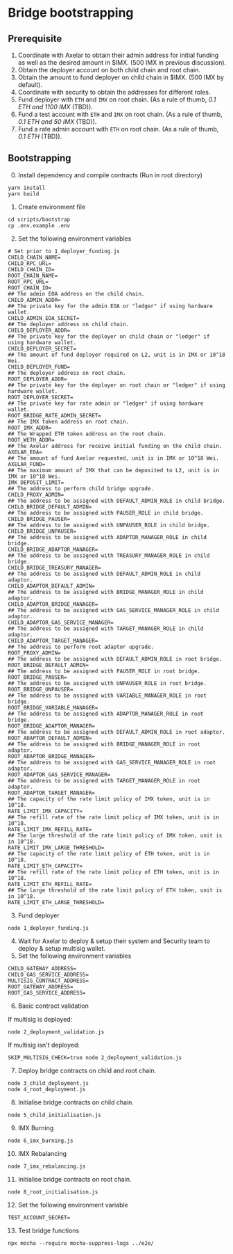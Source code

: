 # Bridge bootstrapping

## Prerequisite
1. Coordinate with Axelar to obtain their admin address for initial funding as well as the desired amount in $IMX. (500 IMX in previous discussion).
2. Obtain the deployer account on both child chain and root chain.
3. Obtain the amount to fund deployer on child chain in $IMX. (500 IMX by default).
4. Coordinate with security to obtain the addresses for different roles.
5. Fund deployer with `ETH` and `IMX` on root chain. (As a rule of thumb, _0.1 ETH and 1100 IMX_ (TBD)).
6. Fund a test account with `ETH` and `IMX` on root chain. (As a rule of thumb, _0.1 ETH and 50 IMX_ (TBD)).
7. Fund a rate admin account with `ETH` on root chain. (As a rule of thumb, _0.1 ETH_ (TBD)).


## Bootstrapping
0. Install dependency and compile contracts (Run in root directory)
```
yarn install
yarn build
```
1. Create environment file
```
cd scripts/bootstrap
cp .env.example .env
```
2. Set the following environment variables
```
# Set prior to 1_deployer_funding.js
CHILD_CHAIN_NAME=
CHILD_RPC_URL=
CHILD_CHAIN_ID=
ROOT_CHAIN_NAME=
ROOT_RPC_URL=
ROOT_CHAIN_ID=
## The admin EOA address on the child chain.
CHILD_ADMIN_ADDR=
## The private key for the admin EOA or "ledger" if using hardware wallet.
CHILD_ADMIN_EOA_SECRET=
## The deployer address on child chain.
CHILD_DEPLOYER_ADDR=
## The private key for the deployer on child chain or "ledger" if using hardware wallet.
CHILD_DEPLOYER_SECRET=
## The amount of fund deployer required on L2, unit is in IMX or 10^18 Wei.
CHILD_DEPLOYER_FUND=
## The deployer address on root chain.
ROOT_DEPLOYER_ADDR=
## The private key for the deployer on root chain or "ledger" if using hardware wallet.
ROOT_DEPLOYER_SECRET=
## The private key for rate admin or "ledger" if using hardware wallet.
ROOT_BRIDGE_RATE_ADMIN_SECRET=
## The IMX token address on root chain.
ROOT_IMX_ADDR=
## The Wrapped ETH token address on the root chain.
ROOT_WETH_ADDR=
## The Axelar address for receive initial funding on the child chain.
AXELAR_EOA=
## The amount of fund Axelar requested, unit is in IMX or 10^18 Wei.
AXELAR_FUND=
## The maximum amount of IMX that can be deposited to L2, unit is in IMX or 10^18 Wei.
IMX_DEPOSIT_LIMIT=
## The address to perform child bridge upgrade.
CHILD_PROXY_ADMIN=
## The address to be assigned with DEFAULT_ADMIN_ROLE in child bridge.
CHILD_BRIDGE_DEFAULT_ADMIN=
## The address to be assigned with PAUSER_ROLE in child bridge.
CHILD_BRIDGE_PAUSER=
## The address to be assigned with UNPAUSER_ROLE in child bridge.
CHILD_BRIDGE_UNPAUSER=
## The address to be assigned with ADAPTOR_MANAGER_ROLE in child bridge.
CHILD_BRIDGE_ADAPTOR_MANAGER=
## The address to be assigned with TREASURY_MANAGER_ROLE in child bridge.
CHILD_BRIDGE_TREASURY_MANAGER=
## The address to be assigned with DEFAULT_ADMIN_ROLE in child adaptor.
CHILD_ADAPTOR_DEFAULT_ADMIN=
## The address to be assigned with BRIDGE_MANAGER_ROLE in child adaptor.
CHILD_ADAPTOR_BRIDGE_MANAGER=
## The address to be assigned with GAS_SERVICE_MANAGER_ROLE in child adaptor.
CHILD_ADAPTOR_GAS_SERVICE_MANAGER=
## The address to be assigned with TARGET_MANAGER_ROLE in child adaptor.
CHILD_ADAPTOR_TARGET_MANAGER=
## The address to perform root adaptor upgrade.
ROOT_PROXY_ADMIN=
## The address to be assigned with DEFAULT_ADMIN_ROLE in root bridge.
ROOT_BRIDGE_DEFAULT_ADMIN=
## The address to be assigned with PAUSER_ROLE in root bridge.
ROOT_BRIDGE_PAUSER=
## The address to be assigned with UNPAUSER_ROLE in root bridge.
ROOT_BRIDGE_UNPAUSER=
## The address to be assigned with VARIABLE_MANAGER_ROLE in root bridge.
ROOT_BRIDGE_VARIABLE_MANAGER=
## The address to be assigned with ADAPTOR_MANAGER_ROLE in root bridge.
ROOT_BRIDGE_ADAPTOR_MANAGER=
## The address to be assigned with DEFAULT_ADMIN_ROLE in root adaptor.
ROOT_ADAPTOR_DEFAULT_ADMIN=
## The address to be assigned with BRIDGE_MANAGER_ROLE in root adaptor.
ROOT_ADAPTOR_BRIDGE_MANAGER=
## The address to be assigned with GAS_SERVICE_MANAGER_ROLE in root adaptor.
ROOT_ADAPTOR_GAS_SERVICE_MANAGER=
## The address to be assigned with TARGET_MANAGER_ROLE in root adaptor.
ROOT_ADAPTOR_TARGET_MANAGER=
## The capacity of the rate limit policy of IMX token, unit is in 10^18.
RATE_LIMIT_IMX_CAPACITY=
## The refill rate of the rate limit policy of IMX token, unit is in 10^18.
RATE_LIMIT_IMX_REFILL_RATE=
## The large threshold of the rate limit policy of IMX token, unit is in 10^18.
RATE_LIMIT_IMX_LARGE_THRESHOLD=
## The capacity of the rate limit policy of ETH token, unit is in 10^18.
RATE_LIMIT_ETH_CAPACITY=
## The refill rate of the rate limit policy of ETH token, unit is in 10^18.
RATE_LIMIT_ETH_REFILL_RATE=
## The large threshold of the rate limit policy of ETH token, unit is in 10^18.
RATE_LIMIT_ETH_LARGE_THRESHOLD=
```
3. Fund deployer
```
node 1_deployer_funding.js
```
4. Wait for Axelar to deploy & setup their system and Security team to deploy & setup multisig wallet.
5. Set the following environment variables
```
CHILD_GATEWAY_ADDRESS=
CHILD_GAS_SERVICE_ADDRESS=
MULTISIG_CONTRACT_ADDRESS=
ROOT_GATEWAY_ADDRESS=
ROOT_GAS_SERVICE_ADDRESS=
```
6. Basic contract validation

If multisig is deployed:
```
node 2_deployment_validation.js
```
If multisig isn't deployed:
```
SKIP_MULTISIG_CHECK=true node 2_deployment_validation.js
```
7. Deploy bridge contracts on child and root chain.
```
node 3_child_deployment.js
node 4_root_deployment.js
```
8. Initialise bridge contracts on child chain.
```
node 5_child_initialisation.js
```
9. IMX Burning
```
node 6_imx_burning.js
```
10. IMX Rebalancing
```
node 7_imx_rebalancing.js
```
11. Initialise bridge contracts on root chain.
```
node 8_root_initialisation.js
```
12. Set the following environment variable
```
TEST_ACCOUNT_SECRET=
```
13. Test bridge functions
```
npx mocha --require mocha-suppress-logs ../e2e/
```